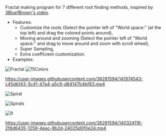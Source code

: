 Fractal making program for 7 different root finding methods, inspired by [3Blue1Brown's video](https://www.youtube.com/watch?v=-RdOwhmqP5s&ab_channel=3Blue1Brown).
- Features:
  - Customize the roots (Select the pointer left of "World space:" (at the top left) and drag the colored points around),
  - Moving around and zooming (Select the pointer left of "World space:" and drag to move around and zoom with scroll wheel),
  - Super Sampling,
  - Extra coefficient customization.
- Examples:

![Fractal](https://user-images.githubusercontent.com/36281594/140319177-16e8eda2-e84d-4bc6-8ca6-d8b250bfc5a9.png)
![15Colors](https://user-images.githubusercontent.com/36281594/140300107-feeafe34-68fb-4fc2-a98b-59a61f56fa48.png)

https://user-images.githubusercontent.com/36281594/141974543-c45db143-3c41-47a4-a5c9-d84147b4bf83.mp4

![Spiral](https://user-images.githubusercontent.com/36281594/140319198-b0dfa883-be68-48b8-8dd5-3d05eb4c1019.png)

![Spirals](https://user-images.githubusercontent.com/36281594/142019189-c708416d-7946-484d-ad44-9be0dbd959c4.png)

![9](https://user-images.githubusercontent.com/36281594/142019132-cf70b0dc-422f-4e45-b95d-1d1734f1e157.png)

https://user-images.githubusercontent.com/36281594/140324116-2f8d6435-1259-4eac-9b2d-24025d0f0e24.mp4
